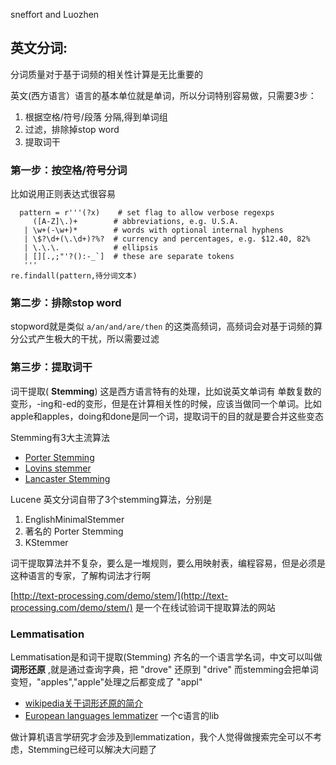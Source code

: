 sneffort and Luozhen

## 英文分词:

分词质量对于基于词频的相关性计算是无比重要的

英文(西方语言）语言的基本单位就是单词，所以分词特别容易做，只需要3步：

1. 根据空格/符号/段落 分隔,得到单词组
2. 过滤，排除掉stop word
3. 提取词干

### 第一步：按空格/符号分词

比如说用正则表达式很容易

```
  pattern = r'''(?x)    # set flag to allow verbose regexps
     ([A-Z]\.)+        # abbreviations, e.g. U.S.A.
   | \w+(-\w+)*        # words with optional internal hyphens
   | \$?\d+(\.\d+)?%?  # currency and percentages, e.g. $12.40, 82%
   | \.\.\.            # ellipsis
   | [][.,;"'?():-_`]  # these are separate tokens
   '''
re.findall(pattern,待分词文本)
```

### 第二步：排除stop word

stopword就是类似 `a/an/and/are/then` 的这类高频词，高频词会对基于词频的算分公式产生极大的干扰，所以需要过滤

### 第三步：提取词干

词干提取( **Stemming**) 这是西方语言特有的处理，比如说英文单词有 单数复数的变形，-ing和-ed的变形，但是在计算相关性的时候，应该当做同一个单词。比如 apple和apples，doing和done是同一个词，提取词干的目的就是要合并这些变态

Stemming有3大主流算法

- [Porter Stemming](http://lutaf.com/j?u=http://www.tartarus.org/~martin/PorterStemmer/index.html)
- [Lovins stemmer](http://lutaf.com/j?u=http://www.cs.waikato.ac.nz/~eibe/stemmers/index.html)
- [Lancaster Stemming](http://lutaf.com/j?u=http://www.comp.lancs.ac.uk/computing/research/stemming/index.htm)

Lucene 英文分词自带了3个stemming算法，分别是

1. EnglishMinimalStemmer
2. 著名的 Porter Stemming
3. KStemmer

词干提取算法并不复杂，要么是一堆规则，要么用映射表，编程容易，但是必须是这种语言的专家，了解构词法才行啊

[http://text-processing.com/demo/stem/](http://text-processing.com/demo/stem/) 是一个在线试验词干提取算法的网站

### Lemmatisation

Lemmatisation是和词干提取(Stemming) 齐名的一个语言学名词，中文可以叫做 **词形还原** ,就是通过查询字典，把 "drove" 还原到 "drive" 
而stemming会把单词变短，"apples","apple"处理之后都变成了 "appl"

- [wikipedia关于词形还原的简介](http://lutaf.com/j?u=http://en.wikipedia.org/wiki/Lemmatisation)
- [European languages lemmatizer](http://lutaf.com/j?u=http://lemmatizer.org/) 一个c语言的lib

做计算机语言学研究才会涉及到lemmatization，我个人觉得做搜索完全可以不考虑，Stemming已经可以解决大问题了
